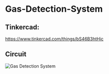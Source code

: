 # Gas-Detection-System

## Tinkercad: 
https://www.tinkercad.com/things/bS46B3htHic

## Circuit
![Gas Detection System](https://user-images.githubusercontent.com/63101268/98551239-1880e680-22c3-11eb-8395-8950deb6a281.png)
